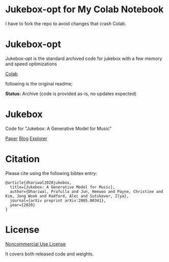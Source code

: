 # Jukebox-opt for My Colab Notebook
I have to fork the repo to avoid changes that crash Colab.

# Jukebox-opt
Jukebox-opt is the standard archived code for jukebox with a few memory and speed optimizations

[Colab](https://colab.research.google.com/drive/1dnPfW_Ym-iZDYQMo5lLjF1JBh3t_pqF5) 

following is the original readme;

**Status:** Archive (code is provided as-is, no updates expected)

# Jukebox
Code for "Jukebox: A Generative Model for Music"

[Paper](https://arxiv.org/abs/2005.00341) 
[Blog](https://openai.com/blog/jukebox) 
[Explorer](http://jukebox.openai.com/) 


# Citation

Please cite using the following bibtex entry:

```
@article{dhariwal2020jukebox,
  title={Jukebox: A Generative Model for Music},
  author={Dhariwal, Prafulla and Jun, Heewoo and Payne, Christine and Kim, Jong Wook and Radford, Alec and Sutskever, Ilya},
  journal={arXiv preprint arXiv:2005.00341},
  year={2020}
}
```

# License 
[Noncommercial Use License](./LICENSE) 

It covers both released code and weights. 

